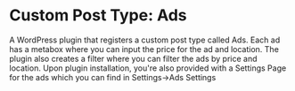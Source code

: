 # Custom Post Type: Ads

A WordPress plugin that registers a custom post type called Ads. Each ad has a metabox where you can input the price for the ad and location. 
The plugin also creates a filter where you can filter the ads by price and location. Upon plugin installation, you're also provided with a Settings Page for the ads which you can find in Settings->Ads Settings
